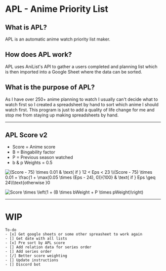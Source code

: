 # APL - Anime Priority List

## What is APL?
APL is an automatic anime watch priority list maker.

## How does APL work?
APL uses AniList's API to gather a users completed and planning list which is then imported into a Google Sheet where the data can be sorted.

## What is the purpose of APL?
As I have over 250+ anime planning to watch I usually can't decide what to watch first so I created a spreadsheet by hand to sort which anime I should watch first. This program is just to add a quality of life change for me and stop me from staying up making spreadsheets by hand.

***

## APL Score v2
- Score = Anime score
- B = Bingability factor
- P = Previous season watched
- b & p Weights = 0.5

<img src="https://i.upmath.me/svg/(Score%20-%2075)%20%5Ctimes%200.01%20%26%20%5Ctext%7B%20if%20%7D%2012%20%3C%20Eps%20%3C%2023%20%5C%5C(Score%20-%2075)%20%5Ctimes%200.01%20%2B%20%5Cfrac%7B1%20%2B%20%5Cmax(0.05%20%5Ctimes%20(Eps%20-%2024)%2C%200)%7D%7B100%7D%20%26%20%5Ctext%7B%20if%20%7D%20Eps%20%5Cgeq%2024%5C%5C%5Ctext%7Botherwise%20%7D0%0A" alt="(Score - 75) \times 0.01 &amp; \text{ if } 12 &lt; Eps &lt; 23 \\(Score - 75) \times 0.01 + \frac{1 + \max(0.05 \times (Eps - 24), 0)}{100} &amp; \text{ if } Eps \geq 24\\\text{otherwise }0
" />

<img src="https://i.upmath.me/svg/Score%20%5Ctimes%20%5Cleft(1%20%2B%20(B%20%5Ctimes%20bWeight%20%2B%20P%20%5Ctimes%20pWeight)%5Cright)" alt="Score \times \left(1 + (B \times bWeight + P \times pWeight)\right)" />


***


# WIP #

```[tasklist]
To-do
- [x] Get google sheets or some other spreasheet to work again
- [] Get date with all lists
- [x] Pre sort by APL score
- [] Add relation data for series order
- [] Add series order
- [/] Better score weighting
- [] Update instructions
- [] Discord bot
```
